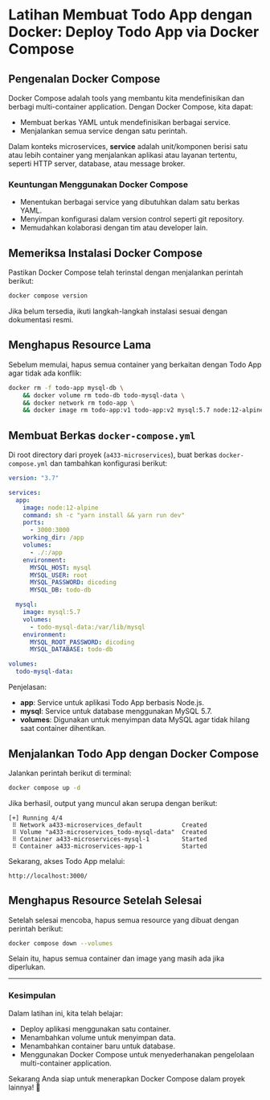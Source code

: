 # Latihan Membuat Todo App dengan Docker: Deploy Todo App via Docker Compose

## Pengenalan Docker Compose

Docker Compose adalah tools yang membantu kita mendefinisikan dan berbagi multi-container application. Dengan Docker Compose, kita dapat:
- Membuat berkas YAML untuk mendefinisikan berbagai service.
- Menjalankan semua service dengan satu perintah.

Dalam konteks microservices, **service** adalah unit/komponen berisi satu atau lebih container yang menjalankan aplikasi atau layanan tertentu, seperti HTTP server, database, atau message broker.

### Keuntungan Menggunakan Docker Compose
- Menentukan berbagai service yang dibutuhkan dalam satu berkas YAML.
- Menyimpan konfigurasi dalam version control seperti git repository.
- Memudahkan kolaborasi dengan tim atau developer lain.

## Memeriksa Instalasi Docker Compose
Pastikan Docker Compose telah terinstal dengan menjalankan perintah berikut:
```sh
docker compose version
```
Jika belum tersedia, ikuti langkah-langkah instalasi sesuai dengan dokumentasi resmi.

## Menghapus Resource Lama
Sebelum memulai, hapus semua container yang berkaitan dengan Todo App agar tidak ada konflik:
```sh
docker rm -f todo-app mysql-db \
    && docker volume rm todo-db todo-mysql-data \
    && docker network rm todo-app \
    && docker image rm todo-app:v1 todo-app:v2 mysql:5.7 node:12-alpine
```

## Membuat Berkas `docker-compose.yml`
Di root directory dari proyek (`a433-microservices`), buat berkas `docker-compose.yml` dan tambahkan konfigurasi berikut:

```yaml
version: "3.7"

services:
  app:
    image: node:12-alpine
    command: sh -c "yarn install && yarn run dev"
    ports:
      - 3000:3000
    working_dir: /app
    volumes:
      - ./:/app
    environment:
      MYSQL_HOST: mysql
      MYSQL_USER: root
      MYSQL_PASSWORD: dicoding
      MYSQL_DB: todo-db

  mysql:
    image: mysql:5.7
    volumes:
      - todo-mysql-data:/var/lib/mysql
    environment:
      MYSQL_ROOT_PASSWORD: dicoding
      MYSQL_DATABASE: todo-db

volumes:
  todo-mysql-data:
```

Penjelasan:
- **app**: Service untuk aplikasi Todo App berbasis Node.js.
- **mysql**: Service untuk database menggunakan MySQL 5.7.
- **volumes**: Digunakan untuk menyimpan data MySQL agar tidak hilang saat container dihentikan.

## Menjalankan Todo App dengan Docker Compose
Jalankan perintah berikut di terminal:
```sh
docker compose up -d
```
Jika berhasil, output yang muncul akan serupa dengan berikut:
```
[+] Running 4/4
 ⠿ Network a433-microservices_default           Created
 ⠿ Volume "a433-microservices_todo-mysql-data"  Created
 ⠿ Container a433-microservices-mysql-1         Started
 ⠿ Container a433-microservices-app-1           Started
```

Sekarang, akses Todo App melalui:
```
http://localhost:3000/
```

## Menghapus Resource Setelah Selesai
Setelah selesai mencoba, hapus semua resource yang dibuat dengan perintah berikut:
```sh
docker compose down --volumes
```
Selain itu, hapus semua container dan image yang masih ada jika diperlukan.

---
### **Kesimpulan**
Dalam latihan ini, kita telah belajar:
- Deploy aplikasi menggunakan satu container.
- Menambahkan volume untuk menyimpan data.
- Menambahkan container baru untuk database.
- Menggunakan Docker Compose untuk menyederhanakan pengelolaan multi-container application.

Sekarang Anda siap untuk menerapkan Docker Compose dalam proyek lainnya! 🚀

